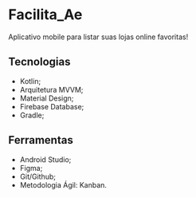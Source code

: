 # Facilita_Ae
Aplicativo mobile para listar suas lojas online favoritas!

## Tecnologias
 - Kotlin;
 - Arquitetura MVVM;
 - Material Design;
 - Firebase Database;
 - Gradle;

## Ferramentas
 - Android Studio;
 - Figma;
 - Git/Github;
 - Metodologia Ágil: Kanban.
